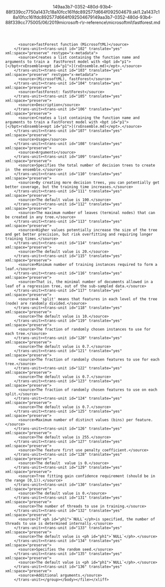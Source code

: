<?xml version="1.0"?><xliff version="1.2" xmlns="urn:oasis:names:tc:xliff:document:1.2" xmlns:xsi="http://www.w3.org/2001/XMLSchema-instance" xsi:schemaLocation="urn:oasis:names:tc:xliff:document:1.2 xliff-core-1.2-transitional.xsd"><file datatype="xml" original="fastforest.md" source-language="en-US" target-language="en-US"><header><tool tool-id="mdxliff" tool-name="mdxliff" tool-version="1.0-1931010" tool-company="Microsoft" /><xliffext:skl_file_name xmlns:xliffext="urn:microsoft:content:schema:xliffextensions">149aa3b7-0352-480d-93b4-88f339cc7750a1437c18a10fcc161fdc892577d664f092504679.skl</xliffext:skl_file_name><xliffext:version xmlns:xliffext="urn:microsoft:content:schema:xliffextensions">1.2</xliffext:version><xliffext:ms.openlocfilehash xmlns:xliffext="urn:microsoft:content:schema:xliffextensions">a1437c18a10fcc161fdc892577d664f092504679</xliffext:ms.openlocfilehash><xliffext:ms.sourcegitcommit xmlns:xliffext="urn:microsoft:content:schema:xliffextensions">149aa3b7-0352-480d-93b4-88f339cc7750</xliffext:ms.sourcegitcommit><xliffext:ms.lasthandoff xmlns:xliffext="urn:microsoft:content:schema:xliffextensions">05/06/2019</xliffext:ms.lasthandoff><xliffext:ms.openlocfilepath xmlns:xliffext="urn:microsoft:content:schema:xliffextensions">microsoft-r\r-reference\microsoftml\fastforest.md</xliffext:ms.openlocfilepath></header><body><group id="content" extype="content"><trans-unit id="101" translate="yes" xml:space="preserve" restype="x-metadata">
          <source>fastForest function (MicrosoftML)</source>
        </trans-unit><trans-unit id="102" translate="yes" xml:space="preserve" restype="x-metadata">
          <source>Creates a list containing the function name and arguments to train a  FastForest model with <bpt id="p1">[</bpt>rxEnsemble<ept id="p1">](rxEnsemble.md)</ept>.</source>
        </trans-unit><trans-unit id="103" translate="yes" xml:space="preserve" restype="x-metadata">
          <source>(MicrosoftML), fastForest</source>
        </trans-unit><trans-unit id="104" translate="yes" xml:space="preserve">
          <source>fastForest: fastForest</source>
        </trans-unit><trans-unit id="105" translate="yes" xml:space="preserve">
          <source>Description</source>
        </trans-unit><trans-unit id="106" translate="yes" xml:space="preserve">
          <source>Creates a list containing the function name and arguments to train a FastForest model with <bpt id="p1">[</bpt>rxEnsemble<ept id="p1">](rxEnsemble.md)</ept>.</source>
        </trans-unit><trans-unit id="107" translate="yes" xml:space="preserve">
          <source>Usage</source>
        </trans-unit><trans-unit id="108" translate="yes" xml:space="preserve">
          <source>Arguments</source>
        </trans-unit><trans-unit id="109" translate="yes" xml:space="preserve">
          <source>Specifies the total number of decision trees to create in  the ensemble.</source>
        </trans-unit><trans-unit id="110" translate="yes" xml:space="preserve">
          <source>By creating more decision trees, you can potentially get  better coverage, but the training time increases.</source>
        </trans-unit><trans-unit id="111" translate="yes" xml:space="preserve">
          <source>The default value is 100.</source>
        </trans-unit><trans-unit id="112" translate="yes" xml:space="preserve">
          <source>The maximum number of leaves (terminal nodes) that can be created in any tree.</source>
        </trans-unit><trans-unit id="113" translate="yes" xml:space="preserve">
          <source>Higher values potentially increase the size of the tree and get better precision, but risk overfitting and requiring longer training times.</source>
        </trans-unit><trans-unit id="114" translate="yes" xml:space="preserve">
          <source>The default value is 20.</source>
        </trans-unit><trans-unit id="115" translate="yes" xml:space="preserve">
          <source>Minimum number of training instances required to form a leaf.</source>
        </trans-unit><trans-unit id="116" translate="yes" xml:space="preserve">
          <source>That is, the minimal number of documents allowed in a leaf of a regression tree, out of the sub-sampled data.</source>
        </trans-unit><trans-unit id="117" translate="yes" xml:space="preserve">
          <source>A 'split' means that features in each level of the tree (node) are randomly divided.</source>
        </trans-unit><trans-unit id="118" translate="yes" xml:space="preserve">
          <source>The default value is 10.</source>
        </trans-unit><trans-unit id="119" translate="yes" xml:space="preserve">
          <source>The fraction of randomly chosen instances to use for each tree.</source>
        </trans-unit><trans-unit id="120" translate="yes" xml:space="preserve">
          <source>The default value is 0.7.</source>
        </trans-unit><trans-unit id="121" translate="yes" xml:space="preserve">
          <source>The fraction of randomly chosen features to use for each tree.</source>
        </trans-unit><trans-unit id="122" translate="yes" xml:space="preserve">
          <source>The default value is 0.7.</source>
        </trans-unit><trans-unit id="123" translate="yes" xml:space="preserve">
          <source>The fraction of randomly chosen features to use on each split.</source>
        </trans-unit><trans-unit id="124" translate="yes" xml:space="preserve">
          <source>The default value is 0.7.</source>
        </trans-unit><trans-unit id="125" translate="yes" xml:space="preserve">
          <source>Maximum number of distinct values (bins) per feature.</source>
        </trans-unit><trans-unit id="126" translate="yes" xml:space="preserve">
          <source>The default value is 255.</source>
        </trans-unit><trans-unit id="127" translate="yes" xml:space="preserve">
          <source>The feature first use penalty coefficient.</source>
        </trans-unit><trans-unit id="128" translate="yes" xml:space="preserve">
          <source>The default  value is 0.</source>
        </trans-unit><trans-unit id="129" translate="yes" xml:space="preserve">
          <source>Tree fitting gain confidence requirement (should be in the range [0,1)).</source>
        </trans-unit><trans-unit id="130" translate="yes" xml:space="preserve">
          <source>The default value is 0.</source>
        </trans-unit><trans-unit id="131" translate="yes" xml:space="preserve">
          <source>The number of threads to use in training.</source>
        </trans-unit><trans-unit id="132" translate="yes" xml:space="preserve">
          <source>If <ph id="ph1">`NULL`</ph>is specified, the number of threads to use is determined internally.</source>
        </trans-unit><trans-unit id="133" translate="yes" xml:space="preserve">
          <source>The default value is <ph id="ph1">`NULL`</ph>.</source>
        </trans-unit><trans-unit id="134" translate="yes" xml:space="preserve">
          <source>Specifies the random seed.</source>
        </trans-unit><trans-unit id="135" translate="yes" xml:space="preserve">
          <source>The default value is <ph id="ph1">`NULL`</ph>.</source>
        </trans-unit><trans-unit id="136" translate="yes" xml:space="preserve">
          <source>Additional arguments.</source>
        </trans-unit></group></body></file></xliff>